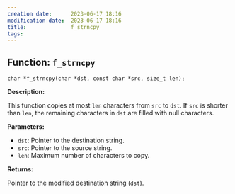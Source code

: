 ```yaml
---
creation date:		2023-06-17 18:16
modification date:	2023-06-17 18:16
title: 				f_strncpy
tags:
---
```

## Function: `f_strncpy`


`char *f_strncpy(char *dst, const char *src, size_t len);`

**Description:**

This function copies at most `len` characters from `src` to `dst`. If `src` is shorter than `len`, the remaining characters in `dst` are filled with null characters.

**Parameters:**

- `dst`: Pointer to the destination string.
- `src`: Pointer to the source string.
- `len`: Maximum number of characters to copy.

**Returns:**

Pointer to the modified destination string (`dst`).